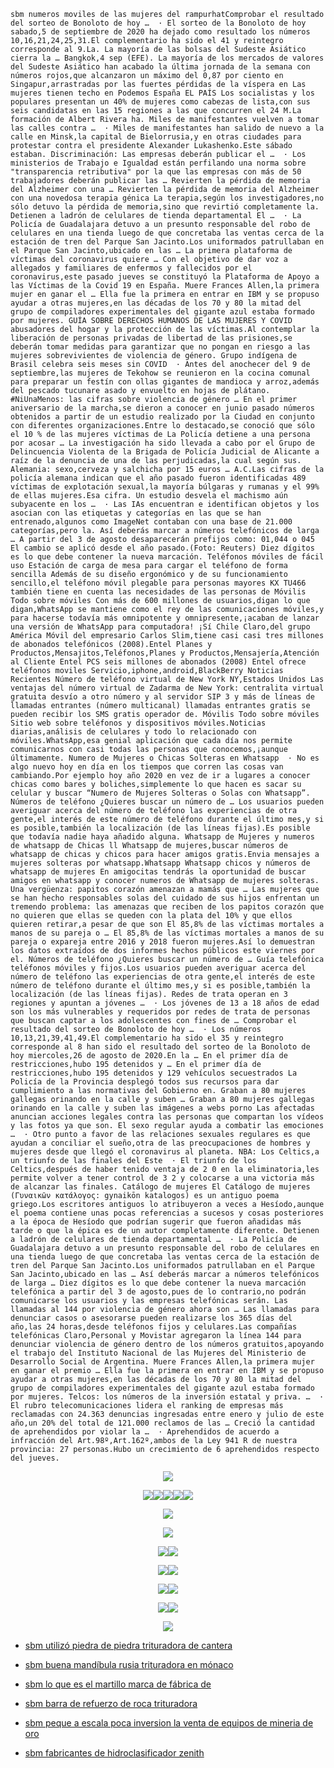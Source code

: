 
```
sbm numeros moviles de las mujeres del rampurhatComprobar el resultado del sorteo de Bonoloto de hoy …  · El sorteo de la Bonoloto de hoy sabado,5 de septiembre de 2020 ha dejado como resultado los números 10,16,21,24,25,31.El complementario ha sido el 41 y reintegro corresponde al 9.La. La mayoría de las bolsas del Sudeste Asiático cierra la … Bangkok,4 sep (EFE). La mayoría de los mercados de valores del Sudeste Asiático han acabado la última jornada de la semana con números rojos,que alcanzaron un máximo del 0,87 por ciento en Singapur,arrastradas por las fuertes pérdidas de la víspera en Las mujeres tienen techo en Podemos España EL PAÍS Los socialistas y los populares presentan un 40% de mujeres como cabezas de lista,con sus seis candidatas en las 15 regiones a las que concurren el 24 M.La formación de Albert Rivera ha. Miles de manifestantes vuelven a tomar las calles contra …  · Miles de manifestantes han salido de nuevo a la calle en Minsk,la capital de Bielorrusia,y en otras ciudades para protestar contra el presidente Alexander Lukashenko.Este sábado estaban. Discriminación: Las empresas deberán publicar el …  · Los ministerios de Trabajo e Igualdad están perfilando una norma sobre "transparencia retributiva" por la que las empresas con más de 50 trabajadores deberán publicar las … Revierten la pérdida de memoria del Alzheimer con una … Revierten la pérdida de memoria del Alzheimer con una novedosa terapia génica La terapia,según los investigadores,no sólo detuvo la pérdida de memoria,sino que revirtió completamente la. Detienen a ladrón de celulares de tienda departamental El …  · La Policía de Guadalajara detuvo a un presunto responsable del robo de celulares en una tienda luego de que concretaba las ventas cerca de la estación de tren del Parque San Jacinto.Los uniformados patrullaban en el Parque San Jacinto,ubicado en las … La primera plataforma de víctimas del coronavirus quiere … Con el objetivo de dar voz a allegados y familiares de enfermos y fallecidos por el coronavirus,este pasado jueves se constituyó la Plataforma de Apoyo a las Víctimas de la Covid 19 en España. Muere Frances Allen,la primera mujer en ganar el … Ella fue la primera en entrar en IBM y se propuso ayudar a otras mujeres,en las décadas de los 70 y 80 la mitad del grupo de compiladores experimentales del gigante azul estaba formado por mujeres. GUÍA SOBRE DERECHOS HUMANOS DE LAS MUJERES Y COVID abusadores del hogar y la protección de las víctimas.Al contemplar la liberación de personas privadas de libertad de las prisiones,se deberán tomar medidas para garantizar que no pongan en riesgo a las mujeres sobrevivientes de violencia de género. Grupo indígena de Brasil celebra seis meses sin COVID  · Antes del anochecer del 9 de septiembre,las mujeres de Tekohow se reunieron en la cocina comunal para preparar un festín con ollas gigantes de mandioca y arroz,además del pescado tucunare asado y envuelto en hojas de plátano. #NiUnaMenos: las cifras sobre violencia de género … En el primer aniversario de la marcha,se dieron a conocer en junio pasado números obtenidos a partir de un estudio realizado por la Ciudad en conjunto con diferentes organizaciones.Entre lo destacado,se conoció que sólo el 10 % de las mujeres víctimas de La Policía detiene a una persona por acosar … La investigación ha sido llevada a cabo por el Grupo de Delincuencia Violenta de la Brigada de Policía Judicial de Alicante a raíz de la denuncia de una de las perjudicadas,la cual según sus. Alemania: sexo,cerveza y salchicha por 15 euros … A.C.Las cifras de la policía alemana indican que el año pasado fueron identificadas 489 víctimas de explotación sexual,la mayoría búlgaras y rumanas y el 99% de ellas mujeres.Esa cifra. Un estudio desvela el machismo aún subyacente en los …  · Las IAs encuentran e identifican objetos y los asocian con las etiquetas y categorías en las que se han entrenado,algunos como ImageNet contaban con una base de 21.000 categorías,pero la. Así deberás marcar a números telefónicos de larga … A partir del 3 de agosto desaparecerán prefijos como: 01,044 o 045 El cambio se aplicó desde el año pasado.(Foto: Reuters) Diez dígitos es lo que debe contener la nueva marcación. Teléfonos móviles de fácil uso Estación de carga de mesa para cargar el teléfono de forma sencilla Además de su diseño ergonómico y de su funcionamiento sencillo,el teléfono móvil plegable para personas mayores KX TU466 también tiene en cuenta las necesidades de las personas de Móvilis Todo sobre móviles Con más de 600 millones de usuarios,digan lo que digan,WhatsApp se mantiene como el rey de las comunicaciones móviles,y para hacerse todavía más omnipotente y omnipresente,¡acaban de lanzar una versión de WhatsApp para computadora! ¡Sí Chile Claro,del grupo América Móvil del empresario Carlos Slim,tiene casi casi tres millones de abonados telefónicos (2008).Entel Planes y Productos,Mensajitos,Teléfonos,Planes y Productos,Mensajería,Atención al Cliente Entel PCS seis millones de abonados (2008) Entel ofrece teléfonos moviles Servicio,iphone,android,BlackBerry Noticias Recientes Número de teléfono virtual de New York NY,Estados Unidos Las ventajas del número virtual de Zadarma de New York: centralita virtual gratuita desvío a otro número y al servidor SIP 3 y más de líneas de llamadas entrantes (número multicanal) llamadas entrantes gratis se pueden recibir los SMS gratis operador de. Móvilis Todo sobre móviles Sitio web sobre teléfonos y dispositivos móviles.Noticias diarias,análisis de celulares y todo lo relacionado con móviles.WhatsApp,esa genial aplicación que cada día nos permite comunicarnos con casi todas las personas que conocemos,¡aunque últimamente. Numero de Mujeres o Chicas Solteras en Whatsapp  · No es algo nuevo hoy en día en los tiempos que corren las cosas van cambiando.Por ejemplo hoy año 2020 en vez de ir a lugares a conocer chicas como bares y boliches,simplemente lo que hacen es sacar su celular y buscar “Numero de Mujeres Solteras o Solas con Whatsapp”. Números de teléfono ¿Quieres buscar un número de … Los usuarios pueden averiguar acerca del número de teléfono las experiencias de otra gente,el interés de este número de teléfono durante el último mes,y si es posible,también la localización (de las líneas fijas).Es posible que todavía nadie haya añadido alguna. Whatsapp de Mujeres y numeros de whatsapp de Chicas ll Whatsapp de mujeres,buscar números de whatsapp de chicas y chicos para hacer amigos gratis.Envia mensajes a mujeres solteras por whatsapp.Whatsapp Whatsapp chicos y números de whatsapp de mujeres En amigocitas tendrás la oportunidad de buscar amigos en whatsapp y conocer numeros de Whatsapp de mujeres solteras. Una vergüenza: papitos corazón amenazan a mamás que … Las mujeres que se han hecho responsables solas del cuidado de sus hijos enfrentan un tremendo problema: las amenazas que reciben de los papitos corazón que no quieren que ellas se queden con la plata del 10% y que ellos quieren retirar,a pesar de que son El 85,8% de las víctimas mortales a manos de su pareja o … El 85,8% de las víctimas mortales a manos de su pareja o expareja entre 2016 y 2018 fueron mujeres.Así lo demuestran los datos extraídos de dos informes hechos públicos este viernes por el. Números de teléfono ¿Quieres buscar un número de … Guía telefónica teléfonos móviles y fijos.Los usuarios pueden averiguar acerca del número de teléfono las experiencias de otra gente,el interés de este número de teléfono durante el último mes,y si es posible,también la localización (de las líneas fijas). Redes de trata operan en 3 regiones y apuntan a jóvenes …  · Los jóvenes de 13 a 18 años de edad son los más vulnerables y requeridos por redes de trata de personas que buscan captar a los adolescentes con fines de … Comprobar el resultado del sorteo de Bonoloto de hoy …  · Los números 10,13,21,39,41,49.El complementario ha sido el 35 y reintegro corresponde al 8 han sido el resultado del sorteo de la Bonoloto de hoy miercoles,26 de agosto de 2020.En la … En el primer día de restricciones,hubo 195 detenidos y … En el primer día de restricciones,hubo 195 detenidos y 129 vehículos secuestrados La Policía de la Provincia desplegó todos sus recursos para dar cumplimiento a las normativas del Gobierno en. Graban a 80 mujeres gallegas orinando en la calle y suben … Graban a 80 mujeres gallegas orinando en la calle y suben las imágenes a webs porno Las afectadas anuncian acciones legales contra las personas que compartan los vídeos y las fotos ya que son. El sexo regular ayuda a combatir las emociones …  · Otro punto a favor de las relaciones sexuales regulares es que ayudan a conciliar el sueño,otra de las preocupaciones de hombres y mujeres desde que llegó el coronavirus al planeta. NBA: Los Celtics,a un triunfo de las finales del Este  · El triunfo de los Celtics,después de haber tenido ventaja de 2 0 en la eliminatoria,les permite volver a tener control de 3 2 y colocarse a una victoria más de alcanzar las finales. Catálogo de mujeres El Catálogo de mujeres (Γυναικῶν κατάλογος: gynaikōn katalogos) es un antiguo poema griego.Los escritores antiguos lo atribuyeron a veces a Hesíodo,aunque el poema contiene unas pocas referencias a sucesos y cosas posteriores a la época de Hesíodo que podrían sugerir que fueron añadidas más tarde o que la épica es de un autor completamente diferente. Detienen a ladrón de celulares de tienda departamental …  · La Policía de Guadalajara detuvo a un presunto responsable del robo de celulares en una tienda luego de que concretaba las ventas cerca de la estación de tren del Parque San Jacinto.Los uniformados patrullaban en el Parque San Jacinto,ubicado en las … Así deberás marcar a números telefónicos de larga … Diez dígitos es lo que debe contener la nueva marcación telefónica a partir del 3 de agosto,pues de lo contrario,no podrán comunicarse los usuarios y las empresas telefónicas serán. Las llamadas al 144 por violencia de género ahora son … Las llamadas para denunciar casos o asesorarse pueden realizarse los 365 días del año,las 24 horas,desde teléfonos fijos y celulares.Las compañías telefónicas Claro,Personal y Movistar agregaron la línea 144 para denunciar violencia de género dentro de los números gratuitos,apoyando el trabajo del Instituto Nacional de las Mujeres del Ministerio de Desarrollo Social de Argentina. Muere Frances Allen,la primera mujer en ganar el premio … Ella fue la primera en entrar en IBM y se propuso ayudar a otras mujeres,en las décadas de los 70 y 80 la mitad del grupo de compiladores experimentales del gigante azul estaba formado por mujeres. Telcos: los números de la inversión estatal y priva. …  · El rubro telecomunicaciones lidera el ranking de empresas más reclamadas con 24.363 denuncias ingresadas entre enero y julio de este año,un 20% del total de 121.000 reclamos de las … Creció la cantidad de aprehendidos por violar la …  · Aprehendidos de acuerdo a infracción del Art.98º,Art.162º,ambos de la Ley 941 R de nuestra provincia: 27 personas.Hubo un crecimiento de 6 aprehendidos respecto del jueves. 
```

<div align="center">

<a href="https://es-crusher.shibang-china.com/github&k=sbm+numeros+moviles+de+las+mujeres+del+rampurhat"><img src="https://static.shibang-china.com/es/crusher/logo.jpg"></a>

<a href="https://es-crusher.shibang-china.com/github&k=sbm+numeros+moviles+de+las+mujeres+del+rampurhat"><img src="https://static.shibang-china.com/es/crusher/index.jpg"></a><a href="https://es-crusher.shibang-china.com/material.htmlgithub&k=sbm+numeros+moviles+de+las+mujeres+del+rampurhat"><img src="https://static.shibang-china.com/es/crusher/material.jpg"></a><a href="https://es-crusher.shibang-china.com/application.htmlgithub&k=sbm+numeros+moviles+de+las+mujeres+del+rampurhat"><img src="https://static.shibang-china.com/es/crusher/application.jpg"></a><a href="https://es-crusher.shibang-china.com/aboutus.htmlgithub&k=sbm+numeros+moviles+de+las+mujeres+del+rampurhat"><img src="https://static.shibang-china.com/es/crusher/aboutus.jpg"></a><a href="https://es-crusher.shibang-china.com/contact.htmlgithub&k=sbm+numeros+moviles+de+las+mujeres+del+rampurhat"><img src="https://static.shibang-china.com/es/crusher/contact.jpg"></a>

<a href="https://es-crusher.shibang-china.com/github&k=sbm+numeros+moviles+de+las+mujeres+del+rampurhat"><img src="https://static.shibang-china.com/es/crusher/banner.jpg"></a>

<a href="https://swt.shibang-china.com/github&k=sbm+numeros+moviles+de+las+mujeres+del+rampurhat"><img src="https://static.shibang-china.com/es/crusher/text.jpg"></a>

<a href="https://swt.shibang-china.com/github&k=sbm+numeros+moviles+de+las+mujeres+del+rampurhat"><img src="https://static.shibang-china.com/es/crusher/chat.jpg"></a><a href="https://es-crusher.shibang-china.com/contact.htmlgithub&k=sbm+numeros+moviles+de+las+mujeres+del+rampurhat"><img src="https://static.shibang-china.com/es/crusher/message.jpg"></a>

<a href="https://es-crusher.shibang-china.com/products/pe.htmlgithub&k=sbm+numeros+moviles+de+las+mujeres+del+rampurhat"><img src="https://static.shibang-china.com/es/crusher/pe.jpg"></a><a href="https://es-crusher.shibang-china.com/products/pf.htmlgithub&k=sbm+numeros+moviles+de+las+mujeres+del+rampurhat"><img src="https://static.shibang-china.com/es/crusher/pf.jpg"></a>

<a href="https://es-crusher.shibang-china.com/products/hpt.htmlgithub&k=sbm+numeros+moviles+de+las+mujeres+del+rampurhat"><img src="https://static.shibang-china.com/es/crusher/hpt.jpg"></a><a href="https://es-crusher.shibang-china.com/products/vsi.htmlgithub&k=sbm+numeros+moviles+de+las+mujeres+del+rampurhat"><img src="https://static.shibang-china.com/es/crusher/vsi.jpg"></a>

<a href="https://es-crusher.shibang-china.com/products/klv.htmlgithub&k=sbm+numeros+moviles+de+las+mujeres+del+rampurhat"><img src="https://static.shibang-china.com/es/crusher/klv.jpg"></a><a href="https://es-crusher.shibang-china.com/products/portable.htmlgithub&k=sbm+numeros+moviles+de+las+mujeres+del+rampurhat"><img src="https://static.shibang-china.com/es/crusher/portable.jpg"></a>

<a href="https://swt.shibang-china.com/github&k=sbm+numeros+moviles+de+las+mujeres+del+rampurhat"><img src="https://static.shibang-china.com/es/crusher/case.jpg"></a>

</div>


* [sbm utilizó piedra de piedra trituradora de cantera](sbm%20utiliz%C3%B3%20piedra%20de%20piedra%20trituradora%20de%20cantera.md)

* [sbm buena mandíbula rusia trituradora en mónaco](sbm%20buena%20mand%C3%ADbula%20rusia%20trituradora%20en%20m%C3%B3naco.md)

* [sbm lo que es el martillo marca de fábrica de](sbm%20lo%20que%20es%20el%20martillo%20marca%20de%20f%C3%A1brica%20de.md)

* [sbm barra de refuerzo de roca trituradora](sbm%20barra%20de%20refuerzo%20de%20roca%20trituradora.md)

* [sbm peque a escala poca inversion la venta de equipos de mineria de oro](sbm%20peque%20a%20escala%20poca%20inversion%20la%20venta%20de%20equipos%20de%20mineria%20de%20oro.md)

* [sbm fabricantes de hidroclasificador zenith](sbm%20fabricantes%20de%20hidroclasificador%20zenith.md)
